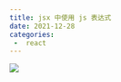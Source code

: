 ```yaml
---
title: jsx 中使用 js 表达式
date: 2021-12-28
categories:
 -  react
---
```


<img src="/assets/images/react-05.png" />